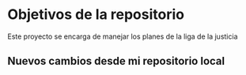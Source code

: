 # Objetivos de la repositorio

Este proyecto se encarga de manejar los planes de la liga de la justicia

## Nuevos cambios desde mi repositorio local
